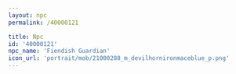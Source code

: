 ```yaml
---
layout: npc
permalink: /40000121

title: Npc
id: '40000121'
npc_name: 'Fiendish Guardian'
icon_url: 'portrait/mob/21000288_m_devilhornironmaceblue_p.png'
---
```

